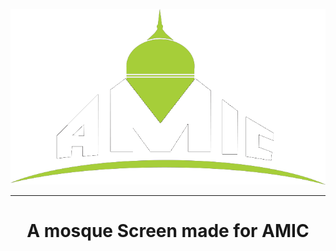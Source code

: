<p align="center">
  <img src="https://github.com/kmaba/Armadale-Mosque-Screen/blob/main/branding/Logo-White.png?raw=true" alt="Amic Logo" />
</p>
<hr>
<h1 style="text-align: center;">A mosque Screen made for AMIC</h1>
